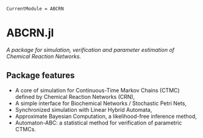 
```@meta
CurrentModule = ABCRN
```

# ABCRN.jl

*A package for simulation, verification and parameter estimation of Chemical Reaction Networks.*

## Package features

* A core of simulation for Continuous-Time Markov Chains (CTMC) defined by Chemical Reaction Networks (CRN),
* A simple interface for Biochemical Networks / Stochastic Petri Nets,
* Synchronized simulation with Linear Hybrid Automata,
* Approximate Bayesian Computation, a likelihood-free inference method,
* Automaton-ABC: a statistical method for verification of parametric CTMCs.

